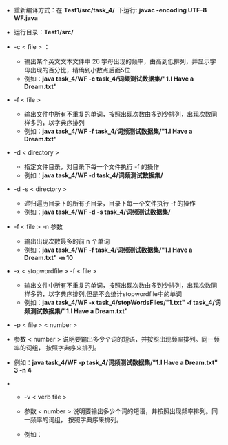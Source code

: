 + 重新编译方式：在  <strong>Test1/src/task_4/  </strong>下运行:  <strong>javac -encoding UTF-8 WF.java  </strong>
+ 运行目录：<strong>Test1/src/  </strong>
+ -c < file > ：
  + 输出某个英文文本文件中 26 字母出现的频率，由高到低排列，并显示字母出现的百分比，精确到小数点后面5位
  + 例如：<strong>java task_4/WF -c task_4/词频测试数据集/"1.I Have a Dream.txt"</strong>
+ -f < file > 
  + 输出文件中所有不重复的单词，按照出现次数由多到少排列，出现次数同样多的，以字典序排列
  + 例如：<strong>java task_4/WF -f task_4/词频测试数据集/"1.I Have a Dream.txt"</strong>

+ -d < directory > 
  + 指定文件目录，对目录下每一个文件执行  -f <file> 的操作
  + 例如：<strong>java task_4/WF -d task_4/词频测试数据集/</strong>
+ -d -s < directory > 
  - 递归遍历目录下的所有子目录，目录下每一个文件执行  -f <file> 的操作
  - 例如：<strong>java task_4/WF -d -s task_4/词频测试数据集/</strong>
+ -f < file > -n 参数
  + 输出出现次数最多的前 n 个单词
  + 例如：<strong>java task_4/WF -f task_4/词频测试数据集/"1.I Have a Dream.txt" -n 10</strong>

+ -x < stopwordfile > -f < file > 
  + 输出文件中所有不重复的单词，按照出现次数由多到少排列，出现次数同样多的，以字典序排列,但是不会统计stopwordfile中的单词
  + 例如：<strong>java task_4/WF -x task_4/stopWordsFiles/"1.txt" -f task_4/词频测试数据集/"1.I Have a Dream.txt"</strong>
+  -p < file > < number >
  + 参数 < number > 说明要输出多少个词的短语，并按照出现频率排列。同一频率的词组， 按照字典序来排列。
  + 例如：<strong>java task_4/WF -p task_4/词频测试数据集/"1.I Have a Dream.txt" 3 -n 4</strong>

+ - -v < verb file >

  - 参数 < number > 说明要输出多少个词的短语，并按照出现频率排列。同一频率的词组， 按照字典序来排列。
  - 例如：<strong></strong>